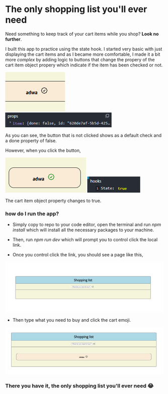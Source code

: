 # The only shopping list you'll ever need

Need something to keep track of your cart items while you shop? **Look no further**.

I built this app to practice using the state hook. I started very basic with just displaying the cart items and as I became more comfortable, I made it a bit more *complex* by adding logic to buttons that change the propery of the cart item object propery which indicate if the item has been checked or not.

![item with uncliecked button](image-1.png) ![false done property](image-2.png)

As you can see, the button that is not clicked shows as a default check and a done property of false.

However, when you click the button, 

![item with clicked button](image-3.png) ![true done property](image-4.png)

The cart item object property changes to true.

### how do I run the app?

* Simply copy to repo to your code editor, open the terminal and run *npm install* which will install all the necessary packages to your machine.

* Then, run *npm run dev* which will prompt you to control click the local link.

* Once you control click the link, you should see a page like this,

![intial app start up](image-5.png)

* Then type what you need to buy and click the cart emoji.

![chicken](image-7.png)

### There you have it, the only shopping list you'll ever need :joy:


